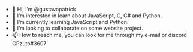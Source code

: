 - 👋 Hi, I’m @gustavopatrick
- 👀 I’m interested in learn about JavaScript, C, C# and Python.
- 🌱 I’m currently learning JavaScript and Python.
- 💞️ I’m looking to collaborate on some website project.
- 📫 How to reach me, you can look for me through my e-mail or discord GPzuto#3607

<!---
gustavopatrick/gustavopatrick is a ✨ special ✨ repository because its `README.md` (this file) appears on your GitHub profile.
You can click the Preview link to take a look at your changes.
--->
